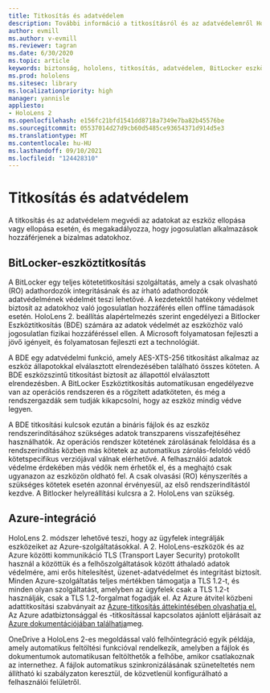 ```yaml
---
title: Titkosítás és adatvédelem
description: További információ a titkosításról és az adatvédelemről HoloLens 2 eszközön, beleértve a BitLocker és az Azure-integrációt.
author: evmill
ms.author: v-evmill
ms.reviewer: tagran
ms.date: 6/30/2020
ms.topic: article
keywords: biztonság, hololens, titkosítás, adatvédelem, BitLocker eszköz, BitLocker, bitlocker, bitlocker titkosítás, azure-integráció,
ms.prod: hololens
ms.sitesec: library
ms.localizationpriority: high
manager: yannisle
appliesto:
- HoloLens 2
ms.openlocfilehash: e156fc21bfd1541dd8718a7349e7ba82b45576be
ms.sourcegitcommit: 05537014d27d9cb60d5485ce93654371d914d5e3
ms.translationtype: MT
ms.contentlocale: hu-HU
ms.lasthandoff: 09/10/2021
ms.locfileid: "124428310"
---
```

# <a name="encryption-and-data-protection"></a>Titkosítás és adatvédelem

A titkosítás és az adatvédelem megvédi az adatokat az eszköz ellopása vagy ellopása esetén, és megakadályozza, hogy jogosulatlan alkalmazások hozzáférjenek a bizalmas adatokhoz.

## <a name="bitlocker-device-encryption"></a>BitLocker-eszköztitkosítás

A BitLocker egy teljes kötetetitkosítási szolgáltatás, amely a csak olvasható (RO) adathordozók integritásának és az írható adathordozók adatvédelmének védelmét teszi lehetővé.  A kezdetektől hatékony védelmet biztosít az adatokhoz való jogosulatlan hozzáférés ellen offline támadások esetén. HoloLens 2. beállítás alapértelmezés szerint engedélyezi a Bitlocker Eszköztitkosítás (BDE) számára az adatok védelmét az eszközhöz való jogosulatlan fizikai hozzáféréssel ellen. A Microsoft folyamatosan fejleszti a jövő igényeit, és folyamatosan fejleszti ezt a technológiát.

A BDE egy adatvédelmi funkció, amely AES-XTS-256 titkosítást alkalmaz az eszköz állapotokkal elválasztott elrendezésében található összes köteten. A BDE eszközszintű titkosítást biztosít az állapottól elválasztott elrendezésben. A BitLocker Eszköztitkosítás automatikusan engedélyezve van az operációs rendszeren és a rögzített adatköteten, és még a rendszergazdák sem tudják kikapcsolni, hogy az eszköz mindig védve legyen.

A BDE titkosítási kulcsok ezután a bináris fájlok és az eszköz rendszerindításához szükséges adatok transzparens visszafejtéséhez használhatók. Az operációs rendszer kötetének zárolásának feloldása és a rendszerindítás közben más kötetek az automatikus zárolás-feloldó védő kötetspecifikus verziójával válnak elérhetővé. A felhasználói adatok védelme érdekében más védők nem érhetők el, és a meghajtó csak ugyanazon az eszközön oldható fel. A csak olvasási (RO) kényszerítés a szükséges kötetek esetén azonnal érvényesül, az első rendszerindítástól kezdve. A Bitlocker helyreállítási kulcsra a 2. HoloLens van szükség.

## <a name="azure-integration"></a>Azure-integráció 

HoloLens 2. módszer lehetővé teszi, hogy az ügyfelek integrálják eszközeiket az Azure-szolgáltatásokkal. A 2. HoloLens-eszközök és az Azure közötti kommunikáció TLS (Transport Layer Security) protokollt használ a közöttük és a felhőszolgáltatások között áthaladó adatok védelmére, ami erős hitelesítést, üzenet-adatvédelmet és integritást biztosít. Minden Azure-szolgáltatás teljes mértékben támogatja a TLS 1.2-t, és minden olyan szolgáltatást, amelyben az ügyfelek csak a TLS 1.2-t használják, csak a TLS 1.2-forgalmat fogadják el. Az Azure átvitel közbeni adattitkosítási szabványait az [Azure-titkosítás áttekintésében olvashatja el.](/azure/security/fundamentals/encryption-overview) Az Azure adatbiztonsággal és -titkosítással kapcsolatos ajánlott eljárásait az [Azure dokumentációjában találhatja](/azure/security/fundamentals/data-encryption-best-practices)meg. 

OneDrive a HoloLens 2-es megoldással való felhőintegráció egyik példája, amely automatikus feltöltési funkcióval rendelkezik, amelyben a fájlok és dokumentumok automatikusan feltölthetők a felhőbe, amikor csatlakoznak az internethez. A fájlok automatikus szinkronizálásának szüneteltetés nem állítható ki szabályzaton keresztül, de közvetlenül konfigurálható a felhasználói felületről. 
